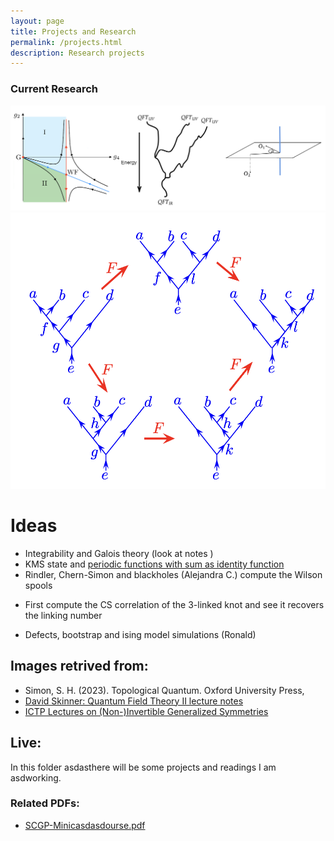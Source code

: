 ```yaml
---
layout: page
title: Projects and Research
permalink: /projects.html
description: Research projects
---
```

### Current Research
<div class="center-figure">
 <img src="/img/RG Flows.png" >

  </div>
  <div class="center-figure">
 <img src="/img/Pentagon.png" >
</div>

# Ideas
- Integrability and Galois theory (look at notes )
- KMS state and [periodic functions with sum as identity function](https://susam.github.io/blob/lab/math/puzzles/periodic-functions-sum-identity.pdf)
- Rindler, Chern-Simon and blackholes (Alejandra C.) compute the Wilson spools
+ First compute the CS correlation of the 3-linked knot and see it recovers the linking number
- Defects, bootstrap and ising model simulations (Ronald)

## Images retrived from:

- Simon, S. H. (2023). Topological Quantum. Oxford University Press,
- [David Skinner: Quantum Field Theory II lecture notes](https://www.damtp.cam.ac.uk/user/dbs26/AQFT.html)
- [ICTP Lectures on (Non-)Invertible Generalized Symmetries](https://arxiv.org/abs/2305.18296)
## Live:
In this folder asdasthere will be some projects and readings I am asdworking.



### Related PDFs:
- [SCGP-Minicasdasdourse.pdf](pdfs/SCGP-Minicourse.pdf)


